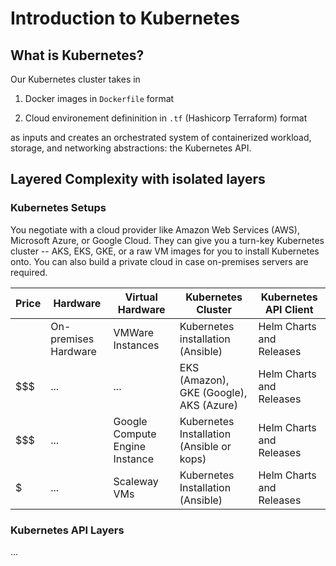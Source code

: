 # Introduction to Kubernetes

## What is Kubernetes?

Our Kubernetes cluster takes in

1. Docker images in `Dockerfile` format

2. Cloud environement defininition in `.tf` (Hashicorp Terraform) format

as inputs and creates an orchestrated system of containerized workload, storage, and networking abstractions: the Kubernetes API.

## Layered Complexity with isolated layers

### Kubernetes Setups

You negotiate with a cloud provider like Amazon Web Services (AWS), Microsoft Azure, or Google Cloud. They can give you a turn-key Kubernetes cluster -- AKS, EKS, GKE, or a raw VM images for you to install Kubernetes onto. You can also build a private cloud in case on-premises servers are required.

| Price | Hardware | Virtual Hardware | Kubernetes Cluster | Kubernetes API Client |
| --- | --- | --- | --- | --- |
| $$$$ | On-premises Hardware | VMWare Instances | Kubernetes installation (Ansible) | Helm Charts and Releases |
| $$$ | ... | ... | EKS (Amazon), GKE (Google), AKS (Azure) | Helm Charts and Releases |
| $$$ | ... | Google Compute Engine Instance | Kubernetes Installation (Ansible or kops) | Helm Charts and Releases |
| $ | ... | Scaleway VMs | Kubernetes Installation (Ansible) | Helm Charts and Releases |

### Kubernetes API Layers

...
